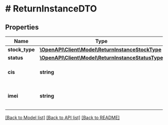 # # ReturnInstanceDTO

## Properties

Name | Type | Description | Notes
------------ | ------------- | ------------- | -------------
**stock_type** | [**\OpenAPI\Client\Model\ReturnInstanceStockType**](ReturnInstanceStockType.md) |  | [optional]
**status** | [**\OpenAPI\Client\Model\ReturnInstanceStatusType**](ReturnInstanceStatusType.md) |  | [optional]
**cis** | **string** | Контрольный идентификационный знак. | [optional]
**imei** | **string** | Международный идентификатор мобильного оборудования. | [optional]

[[Back to Model list]](../../README.md#models) [[Back to API list]](../../README.md#endpoints) [[Back to README]](../../README.md)
